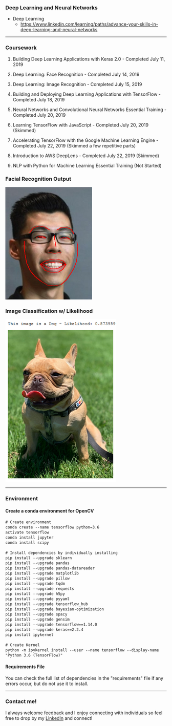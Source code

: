 ### Deep Learning and Neural Networks

* Deep Learning
  + https://www.linkedin.com/learning/paths/advance-your-skills-in-deep-learning-and-neural-networks

_____________________________________________________________________________________________

### Coursework

1. Building Deep Learning Applications with Keras 2.0 - Completed July 11, 2019

2. Deep Learning: Face Recognition - Completed July 14, 2019

3. Deep Learning: Image Recognition - Completed July 15, 2019

4. Building and Deploying Deep Learning Applications with TensorFlow - Completed July 18, 2019

5. Neural Networks and Convolutional Neural Networks Essential Training - Completed July 20, 2019

6. Learning TensorFlow with JavaScript - Completed July 20, 2019 (Skimmed)

7. Accelerating TensorFlow with the Google Machine Learning Engine - Completed July 22, 2019 (Skimmed a few repetitive parts)

8. Introduction to AWS DeepLens - Completed July 22, 2019 (Skimmed)

9. NLP with Python for Machine Learning Essential Training (Not Started)

### Facial Recognition Output
![Image](https://raw.githubusercontent.com/davidtnly/DeepLearning/master/02-deep-learning-course/02-face-recognition/Images/facial_detection_hs.png)

### Image Classification w/ Likelihood
![Image](https://raw.githubusercontent.com/davidtnly/DeepLearning/master/02-deep-learning-course/03-image-recognition/Images/training.png)
_____________________________________________________________________________________________

### Environment

#### Create a conda environment for OpenCV

```
# Create environment
conda create --name tensorflow python=3.6
activate tensorflow
conda install jupyter
conda install scipy

# Install dependencies by individually installing
pip install --upgrade sklearn
pip install --upgrade pandas
pip install --upgrade pandas-datareader
pip install --upgrade matplotlib
pip install --upgrade pillow
pip install --upgrade tqdm
pip install --upgrade requests
pip install --upgrade h5py
pip install --upgrade pyyaml
pip install --upgrade tensorflow_hub
pip install --upgrade bayesian-optimization
pip install --upgrade spacy
pip install --upgrade gensim
pip install --upgrade tensorflow==1.14.0
pip install --upgrade keras==2.2.4
pip install ipykernel

# Create Kernel
python -m ipykernel install --user --name tensorflow --display-name "Python 3.6 (TensorFlow)"
```

#### Requirements File
You can check the full list of dependencies in the "requirements" file if any errors occur, but do not use it to install.

_____________________________________________________________________________________________

### Contact me!

I always welcome feedback and I enjoy connecting with individuals so feel free to drop by my [LinkedIn](https://www.linkedin.com/in/davidtly) and connect!
